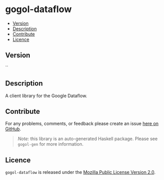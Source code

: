 # gogol-dataflow

* [Version](#version)
* [Description](#description)
* [Contribute](#contribute)
* [Licence](#licence)


## Version

``


## Description

A client library for the Google Dataflow.


## Contribute

For any problems, comments, or feedback please create an issue [here on GitHub](https://github.com/brendanhay/gogol/issues).

> _Note:_ this library is an auto-generated Haskell package. Please see `gogol-gen` for more information.


## Licence

`gogol-dataflow` is released under the [Mozilla Public License Version 2.0](http://www.mozilla.org/MPL/).
